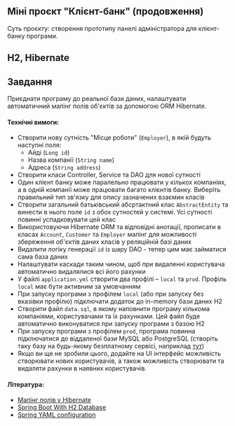 ## Міні проєкт "Клієнт-банк" (продовження)

Суть проєкту: створення прототипу панелі адміністратора для клієнт-банку програми.

## H2, Hibernate

## Завдання

Приєднати програму до реальної бази даних, налаштувати автоматичний мапінг полів об'єктів за допомогою ORM Hibernate.

#### Технічні вимоги:

- Створити нову сутність "Місце роботи" (`Employer`), в якій будуть наступні поля:
  - Айді (`Long id`)
  - Назва компанії (`String name`)
  - Адреса (`String address`)
- Створити класи Controller, Service та DAO для нової сутності
- Один клієнт банку може паралельно працювати у кількох компаніях, а в одній компанії може працювати багато клієнтів банку. Виберіть правильний тип зв'язку для опису зазначених взаємин класів
- Створити загальний батьківський абсртактний клас `AbstractEntity` та винести в нього поле `id` з обох сутностей у системі. Усі сутності повинні успадковувати цей клас
- Використовуючи Hibernate ORM та відповідні анотації, прописати в класах `Account`, `Customer` та `Employer` мапінг для можливості збереження об'єктів даних класів у реляційній базі даних
- Видалити логіку генерації `id` із шару DAO - тепер цим має займатися сама база даних
- Налаштувати каскади таким чином, щоб при видаленні користувача автоматично видалялися всі його рахунки
- У файлі `application.yml` створити два профілі – `local` та `prod`. Профіль `local` має бути активним за умовчанням
- При запуску програми з профілем `local` (або при запуску без вказівки профілю) підключати додаток до in-memory бази даних H2
- Створити файл `data.sql`, в якому наповнити програму кількома компаніями, користувачами та їх рахунками. Цей файл буде автоматично виконуватися при запуску програми з базою H2
- При запуску програми з профілем `prod`, програма повинна підключатися до віддаленої бази MySQL або PostgreSQL (створіть таку базу на будь-якому безплатному сервісі, наприклад [тут](https://remotemysql.com/))
- Якщо ви ще не зробили цього, додайте на UI інтерфейс можливість створювати нових користувачів, а також можливість створювати та видаляти рахунки в наявних користувачів.

#### Література:
- [Мапінг полів у Hibernate](https://dan-it.gitlab.io/fs-book-ua/java-frameworks/hibernate_basics.html)
- [Spring Boot With H2 Database](https://www.baeldung.com/spring-boot-h2-database)
- [Spring YAML configuration](https://www.baeldung.com/spring-yaml#spring-yaml-file)
